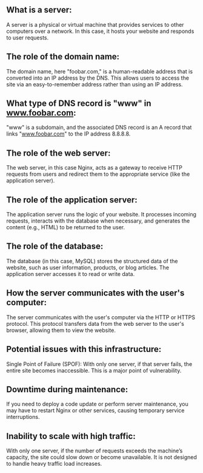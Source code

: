 ## What is a server:
A server is a physical or virtual machine that provides services to other computers over a network. In this case, it hosts your website and responds to user requests.

## The role of the domain name:
The domain name, here "foobar.com," is a human-readable address that is converted into an IP address by the DNS. This allows users to access the site via an easy-to-remember address rather than using an IP address.

## What type of DNS record is "www" in www.foobar.com:
"www" is a subdomain, and the associated DNS record is an A record that links "www.foobar.com" to the IP address 8.8.8.8.

## The role of the web server:
The web server, in this case Nginx, acts as a gateway to receive HTTP requests from users and redirect them to the appropriate service (like the application server).

## The role of the application server:
The application server runs the logic of your website. It processes incoming requests, interacts with the database when necessary, and generates the content (e.g., HTML) to be returned to the user.

## The role of the database:
The database (in this case, MySQL) stores the structured data of the website, such as user information, products, or blog articles. The application server accesses it to read or write data.

## How the server communicates with the user's computer:
The server communicates with the user's computer via the HTTP or HTTPS protocol. This protocol transfers data from the web server to the user's browser, allowing them to view the website.

## Potential issues with this infrastructure:
Single Point of Failure (SPOF): With only one server, if that server fails, the entire site becomes inaccessible. This is a major point of vulnerability.

## Downtime during maintenance:
If you need to deploy a code update or perform server maintenance, you may have to restart Nginx or other services, causing temporary service interruptions.

## Inability to scale with high traffic:
With only one server, if the number of requests exceeds the machine’s capacity, the site could slow down or become unavailable. It is not designed to handle heavy traffic load increases.